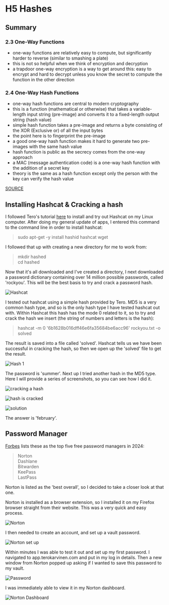 # H5 Hashes


## Summary


### 2.3 One-Way Functions


- one-way functions are relatively easy to compute, but significantly harder to reverse (similar to smashing a plate)
- this is not so helpful when we think of encryption and decryption
- a trapdoor one-way encryption is a way to get around this: easy to encrypt and hard to decrypt unless you know the secret to compute the function in the other direction


### 2.4 One-Way Hash Functions


- one-way hash functions are central to modern cryptography
- this is a function (mathematical or otherwise) that takes a variable-length input string (pre-image) and converts it to a fixed-length output string (hash value)
- simple hash function takes a pre-image and returns a byte consisting of the XOR (Exclusive or) of all the input bytes
- the point here is to fingerprint the pre-image
- a good one-way hash function makes it hard to generate two pre-images with the same hash value
- hash function is public as the secrecy comes from the one-way approach
- a MAC (message authentication code) is a one-way hash function with the addition of a secret key
- theory is the same as a hash function except only the person with the key can verify the hash value


[SOURCE](https://learning.oreilly.com/library/view/applied-cryptography-protocols/9781119096726/10_chap02.html#chap02-sec003)


## Installing Hashcat & Cracking a hash


I followed Tero's tutorial [here](https://terokarvinen.com/2022/cracking-passwords-with-hashcat/) to install and try out Hashcat on my Linux computer. After doing my general update of apps, I entered this command to the command line in order to install hashcat:


>sudo apt-get -y install hashid hashcat wget


I followed that up with creating a new directory for me to work from:


>mkdir hashed<br>cd hashed


Now that it's all downloaded and I've created a directory, I next downloaded a password dictionary containing over 14 million possible passwords, called 'rockyou'. This will be the best basis to try and crack a password hash.


![Hashcat](https://github.com/chelsea-12/chelseaexamples/blob/main/Screenshot%202024-02-17%20143735.png)


I tested out hashcat using a simple hash provided by Tero. MD5 is a very common hash type, and so is the only hash type I have tested hashcat out with. Within Hashcat this hash has the mode 0 related to it, so to try and crack the hash we insert (the string of numbers and letters is the hash):


>hashcat -m 0 '6b1628b016dff46e6fa35684be6acc96' rockyou.txt -o solved


The result is saved into a file called 'solved'. Hashcat tells us we have been successful in cracking the hash, so then we open up the 'solved' file to get the result.


![Hash 1](https://github.com/chelsea-12/chelseaexamples/blob/main/Screenshot%202024-02-17%20144057.png)


The password is 'summer'. Next up I tried another hash in the MD5 type. Here I will provide a series of screenshots, so you can see how I did it.


![cracking a hash](https://github.com/chelsea-12/chelseaexamples/blob/main/Screenshot%202024-02-17%20144633.png)


![hash is cracked](https://github.com/chelsea-12/chelseaexamples/blob/main/Screenshot%202024-02-17%20144650.png)


![solution](https://github.com/chelsea-12/chelseaexamples/blob/main/Screenshot%202024-02-17%20144701.png)


The answer is 'february'.


## Password Manager


[Forbes](https://www.forbes.com/advisor/business/software/best-free-password-manager/#:~:text=The%20Best%20Free%20Password%20Managers%20of%202024%201,for%20programmers%205%20LastPass%3A%20Best%20single-user%20password%20manager) lists these as the top five free password managers in 2024:


>Norton<br>Dashlane<br>Bitwarden<br>KeePass<br>LastPass


Norton is listed as the 'best overall', so I decided to take a closer look at that one.


Norton is installed as a browser extension, so I installed it on my Firefox browser straight from their website. This was a very quick and easy process.


![Norton](https://github.com/chelsea-12/chelseaexamples/blob/main/Screenshot%202024-02-17%20152050.png)


I then needed to create an account, and set up a vault password.


![Norton set up](https://github.com/chelsea-12/chelseaexamples/blob/main/Screenshot%202024-02-17%20152424.png)


Within minutes I was able to test it out and set up my first password. I navigated to app.terokarvinen.com and put in my log in details. Then a new window from Norton popped up asking if I wanted to save this password to my vault.


![Password](https://github.com/chelsea-12/chelseaexamples/blob/main/Screenshot%202024-02-17%20153002.png)


I was immediately able to view it in my Norton dashboard.


![Norton Dashboard](https://github.com/chelsea-12/chelseaexamples/blob/main/Screenshot%202024-02-17%20153033.png)
